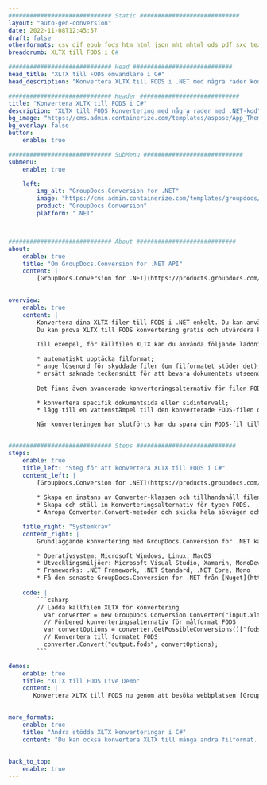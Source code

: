 ```yaml
---
############################# Static ############################
layout: "auto-gen-conversion"
date: 2022-11-08T12:45:57
draft: false
otherformats: csv dif epub fods htm html json mht mhtml ods pdf sxc tex tsv xlam xls xlsb xlsm xlsx xlt xltm xltx xml xps
breadcrumb: XLTX till FODS i C#

############################# Head ############################
head_title: "XLTX till FODS omvandlare i C#"
head_description: "Konvertera XLTX till FODS i .NET med några rader kod. Använd GroupDocs Document Conversion API för att konvertera över 160 filformat."

############################# Header ############################
title: "Konvertera XLTX till FODS i C#"
description: "XLTX till FODS konvertering med några rader med .NET-kod"
bg_image: "https://cms.admin.containerize.com/templates/aspose/App_Themes/V3/images/bg/header1.png"
bg_overlay: false
button:
    enable: true

############################# SubMenu ############################
submenu:
    enable: true

    left:
        img_alt: "GroupDocs.Conversion for .NET"
        image: "https://cms.admin.containerize.com/templates/groupdocs/images/product-logos/90x90-noborder/groupdocs-conversion-net.png"
        product: "GroupDocs.Conversion"
        platform: ".NET"



############################# About ############################
about:
    enable: true
    title: "Om GroupDocs.Conversion for .NET API"
    content: |
        [GroupDocs.Conversion for .NET](https://products.groupdocs.com/conversion/net/) kan användas för att konvertera Microsoft Word, Excel, PowerPoint, PDF, Visio och andra format. GroupDocs.Conversion är ett fristående API som är lämpligt för back-end och interna system där hög prestanda krävs. Det beror inte på någon programvara som Microsoft eller Open Office.
    

overview:
    enable: true
    content: |
        Konvertera dina XLTX-filer till FODS i .NET enkelt. Du kan använda bara ett par C# kodrader i valfri plattform som du vill, som - Windows, Linux, macOS.
        Du kan prova XLTX till FODS konvertering gratis och utvärdera konverteringsresultatens kvalitet. Tillsammans med enkla filkonverteringsscenarier kan du prova mer avancerade alternativ för att ladda källfilen XLTX och för att spara resultatet FODS. 
        
        Till exempel, för källfilen XLTX kan du använda följande laddningsalternativ:

        * automatiskt upptäcka filformat;
        * ange lösenord för skyddade filer (om filformatet stöder det);
        * ersätt saknade teckensnitt för att bevara dokumentets utseende.
        
        Det finns även avancerade konverteringsalternativ för filen FODS:

        * konvertera specifik dokumentsida eller sidintervall;
        * lägg till en vattenstämpel till den konverterade FODS-filen och många fler.

        När konverteringen har slutförts kan du spara din FODS-fil till den lokala filsökvägen eller någon tredje parts lagring som FTP, Amazon S3, Google Drive, Dropbox etc. Observera - för att konvertera XLTX till {{ TO}} det finns inget behov av någon ytterligare programvara installerad - som MS Office, Open Office, Adobe Acrobat Reader etc.


############################# Steps ############################
steps:
    enable: true
    title_left: "Steg för att konvertera XLTX till FODS i C#"
    content_left: |
        [GroupDocs.Conversion for .NET](https://products.groupdocs.com/conversion/net/) gör det enkelt för utvecklare att konvertera en XLTX-fil till FODS med några rader kod.
        
        * Skapa en instans av Converter-klassen och tillhandahåll filen XLTX med den fullständiga sökvägen
        * Skapa och ställ in Konverteringsalternativ för typen FODS.
        * Anropa Converter.Convert-metoden och skicka hela sökvägen och formatet (FODS) som en parameter

    title_right: "Systemkrav"
    content_right: |
        Grundläggande konvertering med GroupDocs.Conversion for .NET kan göras med bara några enkla steg. Våra API:er stöds på alla större plattformar och operativsystem. Innan du kör koden nedan, se till att du har följande förutsättningar installerade på ditt system.

        * Operativsystem: Microsoft Windows, Linux, MacOS
        * Utvecklingsmiljöer: Microsoft Visual Studio, Xamarin, MonoDevelop
        * Frameworks: .NET Framework, .NET Standard, .NET Core, Mono
        * Få den senaste GroupDocs.Conversion for .NET från [Nuget](https://www.nuget.org/packages/groupdocs.conversion)
         
    code: |
        ```csharp    
        // Ladda källfilen XLTX för konvertering
          var converter = new GroupDocs.Conversion.Converter("input.xltx");
          // Förbered konverteringsalternativ för målformat FODS
          var convertOptions = converter.GetPossibleConversions()["fods"].ConvertOptions;
          // Konvertera till formatet FODS
          converter.Convert("output.fods", convertOptions);
        ```

demos:
    enable: true
    title: "XLTX till FODS Live Demo"
    content: |
       Konvertera XLTX till FODS nu genom att besöka webbplatsen [GroupDocs.Conversion App](https://products.groupdocs.app/conversion/family). Onlinedemo har följande fördelar
          

more_formats:
    enable: true
    title: "Andra stödda XLTX konverteringar i C#"
    content: "Du kan också konvertera XLTX till många andra filformat. Se listan nedan."
       
       
back_to_top:
    enable: true
---
```

